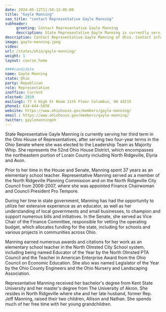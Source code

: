 ```yaml
---
date: 2024-05-12T11:54:12-05:00
title: "Gayle Manning"
seo_title: "contact Representative Gayle Manning"
subheader:
     greeting: Contact Representative Gayle Manning
     description: State Representative Gayle Manning is currently serving her third term in the Ohio House of Representatives, after serving two four-year terms in the Ohio Senate where she was elected to the Leadership Team as Majority Whip. She represents the 52nd Ohio House District, which encompasses the northeastern portion of Lorain County including North Ridgeville, Elyria and Avon.
description: Contact Representative Gayle Manning of Ohio. Contact information for Gayle Manning includes email address, phone number, and mailing address.
image: gayle-manning.jpeg
video:
url: /states/ohio/gayle-manning/
weight: 1
layout: course_home

####candidate
name: Gayle Manning
state: Ohio
party: Republican
role: Representative
inoffice: Current
elected: 2019
mailing1: 77 S High St Room 11th Floor Columbus, OH 43215
phone1: 614-644-5076
website: https://www.ohiohouse.gov/members/gayle-manning/
email : https://www.ohiohouse.gov/members/gayle-manning/
twitter: gaylemanningoh
---
```

State Representative Gayle Manning is currently serving her third term in the Ohio House of Representatives, after serving two four-year terms in the Ohio Senate where she was elected to the Leadership Team as Majority Whip. She represents the 52nd Ohio House District, which encompasses the northeastern portion of Lorain County including North Ridgeville, Elyria and Avon.

Prior to her time in the House and Senate, Manning spent 37 years as an elementary school teacher. Representative Manning served as a member of the North Ridgeville Planning Commission and on the North Ridgeville City Council from 2006-2007, where she was appointed Finance Chairwoman and Council President Pro Tempore.

During her time in state government, Manning has had the opportunity to utilize her extensive experience as an educator, as well as her understanding of local governments and small businesses, to champion and support numerous bills and initiatives. In the Senate, she served as Vice Chair of the Finance Committee, responsible for vetting the operating budget, which allocates funding for the state, including for schools and various projects in communities across Ohio.

Manning earned numerous awards and citations for her work as an elementary school teacher in the North Olmsted City School system, including being named Educator of the Year by the North Olmsted PTA Council and the Teacher in American Enterprise Award from the Ohio Council on Economic Education. She also was named Legislator of the Year by the Ohio County Engineers and the Ohio Nursery and Landscaping Association.

Representative Manning received her bachelor's degree from Kent State University and her master's degree from The University of Akron. She resides in North Ridgeville where she and her late husband, former Rep. Jeff Manning, raised their two children, Allison and Nathan. She spends much of her free time with her young grandchildren.
